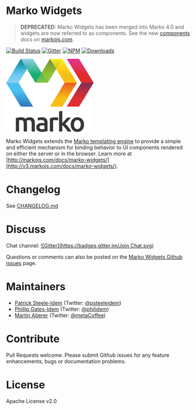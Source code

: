 Marko Widgets
=============

> **DEPRECATED:** Marko Widgets has been merged into Marko 4.0 and widgets are now referred to as components.  See the new [components](http://markojs.com/docs/components/) docs on [markojs.com](http://markojs.com/).

[![Build Status](https://travis-ci.org/marko-js/marko-widgets.svg?branch=master)](https://travis-ci.org/marko-js/marko-widgets)
[![Gitter](https://badges.gitter.im/Join%20Chat.svg)](https://gitter.im/marko-js/marko-widgets)
[![NPM](https://img.shields.io/npm/v/marko-widgets.svg)](https://www.npmjs.com/package/marko-widgets)
[![Downloads](https://img.shields.io/npm/dm/marko-widgets.svg)](http://npm-stat.com/charts.html?package=marko-widgets)

![Marko Logo](https://raw.githubusercontent.com/marko-js/branding/master/marko-logo-small.png)

Marko Widgets extends the [Marko templating engine](https://github.com/marko-js/marko) to provide a simple and efficient mechanism for binding behavior to UI components rendered on either the server or in the browser. Learn more at [http://markojs.com/docs/marko-widgets/](http://v3.markojs.com/docs/marko-widgets/).

# Changelog

See [CHANGELOG.md](CHANGELOG.md)

# Discuss

Chat channel: [![Gitter](https://badges.gitter.im/Join Chat.svg)](https://gitter.im/marko-js/marko?utm_source=badge&utm_medium=badge&utm_campaign=pr-badge&utm_content=badge)

Questions or comments can also be posted on the [Marko Widgets Github issues](https://github.com/marko-js/marko-widgets/issues) page.

# Maintainers

* [Patrick Steele-Idem](https://github.com/patrick-steele-idem) (Twitter: [@psteeleidem](http://twitter.com/psteeleidem))
* [Phillip Gates-Idem](https://github.com/philidem/) (Twitter: [@philidem](https://twitter.com/philidem))
* [Martin Aberer](https://github.com/tindli) (Twitter: [@metaCoffee](https://twitter.com/metaCoffee))

# Contribute

Pull Requests welcome. Please submit Github issues for any feature enhancements, bugs or documentation problems.

# License

Apache License v2.0
